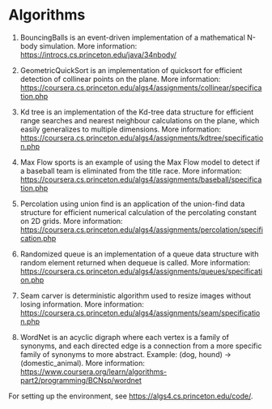 # Algorithms

1) BouncingBalls is an event-driven implementation of a mathematical N-body simulation. More information:
https://introcs.cs.princeton.edu/java/34nbody/

2) GeometricQuickSort is an implementation of quicksort for efficient detection of
collinear points on the plane. More information:
https://coursera.cs.princeton.edu/algs4/assignments/collinear/specification.php

3) Kd tree is an implementation of the Kd-tree data structure 
for efficient range searches and nearest neighbour calculations on the plane, which easily generalizes 
to multiple dimensions. More information:
https://coursera.cs.princeton.edu/algs4/assignments/kdtree/specification.php

4) Max Flow sports is an example of using the Max Flow model to detect if a baseball team is eliminated from 
the title race. More information:
https://coursera.cs.princeton.edu/algs4/assignments/baseball/specification.php

5) Percolation using union find is an application of the union-find data structure for efficient numerical 
calculation of the percolating constant on 2D grids. More information:
https://coursera.cs.princeton.edu/algs4/assignments/percolation/specification.php

6) Randomized queue is an implementation of a queue data structure with random element returned when
dequeue is called. More information:
https://coursera.cs.princeton.edu/algs4/assignments/queues/specification.php

7) Seam carver is deterministic algorithm used to resize images without losing information. 
More information: 
https://coursera.cs.princeton.edu/algs4/assignments/seam/specification.php

8) WordNet is an acyclic digraph where each vertex is a family of synonyms, and each directed edge is a connection
from a more specific family of synonyms to more abstract. Example: (dog, hound) -> (domestic_animal).
More information:
https://www.coursera.org/learn/algorithms-part2/programming/BCNsp/wordnet

For setting up the environment, see https://algs4.cs.princeton.edu/code/.